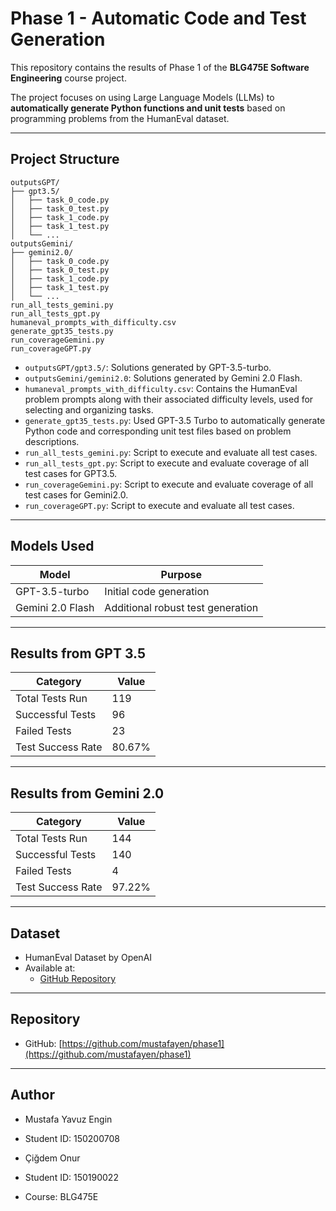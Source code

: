 # Phase 1 - Automatic Code and Test Generation

This repository contains the results of Phase 1 of the **BLG475E Software Engineering** course project.

The project focuses on using Large Language Models (LLMs) to **automatically generate Python functions and unit tests** based on programming problems from the HumanEval dataset.

---

## Project Structure

```
outputsGPT/
├── gpt3.5/
│   ├── task_0_code.py
│   ├── task_0_test.py
│   ├── task_1_code.py
│   ├── task_1_test.py
│   └── ...
outputsGemini/
├── gemini2.0/
│   ├── task_0_code.py
│   ├── task_0_test.py
│   ├── task_1_code.py
│   ├── task_1_test.py
│   └── ...
run_all_tests_gemini.py
run_all_tests_gpt.py
humaneval_prompts_with_difficulty.csv
generate_gpt35_tests.py
run_coverageGemini.py
run_coverageGPT.py
```

- `outputsGPT/gpt3.5/`: Solutions generated by GPT-3.5-turbo.
- `outputsGemini/gemini2.0`: Solutions generated by Gemini 2.0 Flash.
- `humaneval_prompts_with_difficulty.csv`: Contains the HumanEval problem prompts along with their associated difficulty levels, used for selecting and organizing tasks.
- `generate_gpt35_tests.py`: Used GPT-3.5 Turbo to automatically generate Python code and corresponding unit test files based on problem descriptions.
- `run_all_tests_gemini.py`: Script to execute and evaluate all test cases.
- `run_all_tests_gpt.py`: Script to execute and evaluate coverage of all test cases for GPT3.5.
- `run_coverageGemini.py`: Script to execute and evaluate coverage of all test cases for Gemini2.0.
- `run_coverageGPT.py`: Script to execute and evaluate all test cases.


---

## Models Used

| Model              | Purpose                    |
| ------------------ | -------------------------- |
| GPT-3.5-turbo       | Initial code generation     |
| Gemini 2.0 Flash    | Additional robust test generation |

---

## Results from GPT 3.5

| Category          | Value  |
|-------------------|--------|
| Total Tests Run   | 119    |
| Successful Tests  | 96     |
| Failed Tests      | 23     |
| Test Success Rate | 80.67% |


---

## Results from Gemini 2.0

| Category          | Value  |
|-------------------|--------|
| Total Tests Run   | 144    |
| Successful Tests  | 140    |
| Failed Tests      | 4      |
| Test Success Rate | 97.22% |


---

## Dataset

- HumanEval Dataset by OpenAI
- Available at:
  - [GitHub Repository](https://github.com/openai/human-eval)

---

## Repository

- GitHub: [https://github.com/mustafayen/phase1](https://github.com/mustafayen/phase1)

---

## Author

- Mustafa Yavuz Engin  
- Student ID: 150200708

- Çiğdem Onur  
- Student ID: 150190022

- Course: BLG475E